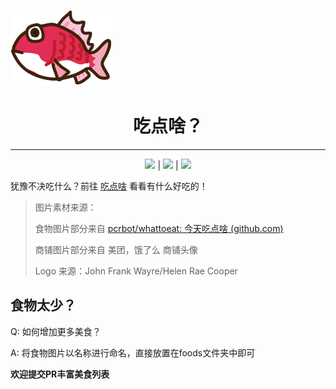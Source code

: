 ![logo.png](/static/logo.png)

<center><h1>吃点啥？</h1></center>

---

<center><image src="https://img.shields.io/static/v1?label=Organization&message=TrashStation&color=lightgrey&logo=github"></image> | <image src="https://img.shields.io/static/v1?label=Vercel&message=Pages&color=green&logo=vercel"></image> | <image src="https://img.shields.io/static/v1?label=Author&message=Jz0ojiang&color=9cf&logo=github"></image></center>

犹豫不决吃什么？前往 [吃点啥]() 看看有什么好吃的！

> 图片素材来源：
>
> 食物图片部分来自 [pcrbot/whattoeat: 今天吃点啥 (github.com)](https://github.com/pcrbot/whattoeat)
>
> 商铺图片部分来自 美团，饿了么 商铺头像
>
> Logo 来源：John Frank Wayre/Helen Rae Cooper

## 食物太少？

Q: 如何增加更多美食？

A: 将食物图片以名称进行命名，直接放置在foods文件夹中即可

**欢迎提交PR丰富美食列表**


